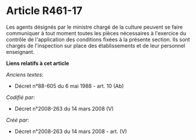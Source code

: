 # Article R461-17

Les agents désignés par le ministre chargé de la culture peuvent se faire communiquer à tout moment toutes les pièces
nécessaires à l'exercice du contrôle de l'application des conditions fixées à la présente section. Ils sont chargés de
l'inspection sur place des établissements et de leur personnel enseignant.

**Liens relatifs à cet article**

_Anciens textes_:

  - Décret n°88-605 du 6 mai 1988 - art. 10 (Ab)

_Codifié par_:

  - Décret n°2008-263 du 14 mars 2008 (V)

_Créé par_:

  - Décret n°2008-263 du 14 mars 2008 - art. (V)
